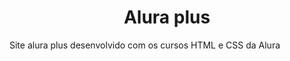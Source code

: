 <h1 align="center"> Alura plus </h1>
Site alura plus desenvolvido com os cursos HTML e CSS da Alura
